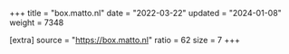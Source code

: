 +++
title = "box.matto.nl"
date = "2022-03-22"
updated = "2024-01-08"
weight = 7348

[extra]
source = "https://box.matto.nl"
ratio = 62
size = 7
+++
